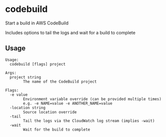 # codebuild

Start a build in AWS CodeBuild

Includes options to tail the logs and wait for a build to complete

## Usage

```text
Usage:
  codebuild [flags] project

Args:
  project string
        The name of the CodeBuild project

Flags:
  -e value
    	Environment variable override (can be provided multiple times)
    	e.g. -e NAME=value -e ANOTHER_NAME=value
  -location string
    	Source location override
  -tail
    	Tail the logs via the CloudWatch log stream (implies -wait)
  -wait
    	Wait for the build to complete
```

